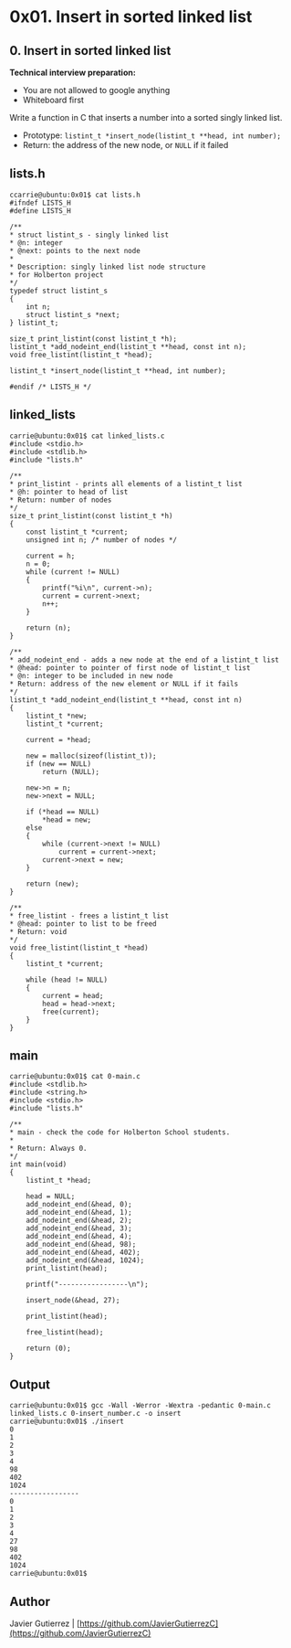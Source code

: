 #  0x01. Insert in sorted linked list
## 0. Insert in sorted linked list
**Technical interview preparation:**

* You are not allowed to google anything
* Whiteboard first

Write a function in C that inserts a number into a sorted singly linked list.

* Prototype: ```listint_t *insert_node(listint_t **head, int number);```
* Return: the address of the new node, or ```NULL``` if it failed

## lists.h

    ccarrie@ubuntu:0x01$ cat lists.h 
	#ifndef LISTS_H
	#define LISTS_H

	/**
	* struct listint_s - singly linked list
	* @n: integer
	* @next: points to the next node
	*
	* Description: singly linked list node structure
	* for Holberton project
	*/
	typedef struct listint_s
	{
		int n;
		struct listint_s *next;
	} listint_t;

	size_t print_listint(const listint_t *h);
	listint_t *add_nodeint_end(listint_t **head, const int n);
	void free_listint(listint_t *head);

	listint_t *insert_node(listint_t **head, int number);

	#endif /* LISTS_H */

## linked_lists

	carrie@ubuntu:0x01$ cat linked_lists.c 
	#include <stdio.h>
	#include <stdlib.h>
	#include "lists.h"

	/**
	* print_listint - prints all elements of a listint_t list
	* @h: pointer to head of list
	* Return: number of nodes
	*/
	size_t print_listint(const listint_t *h)
	{
		const listint_t *current;
		unsigned int n; /* number of nodes */

		current = h;
		n = 0;
		while (current != NULL)
		{
			printf("%i\n", current->n);
			current = current->next;
			n++;
		}

		return (n);
	}

	/**
	* add_nodeint_end - adds a new node at the end of a listint_t list
	* @head: pointer to pointer of first node of listint_t list
	* @n: integer to be included in new node
	* Return: address of the new element or NULL if it fails
	*/
	listint_t *add_nodeint_end(listint_t **head, const int n)
	{
		listint_t *new;
		listint_t *current;

		current = *head;

		new = malloc(sizeof(listint_t));
		if (new == NULL)
			return (NULL);

		new->n = n;
		new->next = NULL;

		if (*head == NULL)
			*head = new;
		else
		{
			while (current->next != NULL)
				current = current->next;
			current->next = new;
		}

		return (new);
	}

	/**
	* free_listint - frees a listint_t list
	* @head: pointer to list to be freed
	* Return: void
	*/
	void free_listint(listint_t *head)
	{
		listint_t *current;

		while (head != NULL)
		{
			current = head;
			head = head->next;
			free(current);
		}
	}				
## main
	carrie@ubuntu:0x01$ cat 0-main.c 
	#include <stdlib.h>
	#include <string.h>
	#include <stdio.h>
	#include "lists.h"

	/**
	* main - check the code for Holberton School students.
	*
	* Return: Always 0.
	*/
	int main(void)
	{
		listint_t *head;

		head = NULL;
		add_nodeint_end(&head, 0);
		add_nodeint_end(&head, 1);
		add_nodeint_end(&head, 2);
		add_nodeint_end(&head, 3);
		add_nodeint_end(&head, 4);
		add_nodeint_end(&head, 98);
		add_nodeint_end(&head, 402);
		add_nodeint_end(&head, 1024);
		print_listint(head);

		printf("-----------------\n");

		insert_node(&head, 27);

		print_listint(head);

		free_listint(head);

		return (0);
	}

## Output
	carrie@ubuntu:0x01$ gcc -Wall -Werror -Wextra -pedantic 0-main.c linked_lists.c 0-insert_number.c -o insert
	carrie@ubuntu:0x01$ ./insert
	0
	1
	2
	3
	4
	98
	402
	1024
	-----------------
	0
	1
	2
	3
	4
	27
	98
	402
	1024
	carrie@ubuntu:0x01$ 

## Author

Javier Gutierrez  | [https://github.com/JavierGutierrezC](https://github.com/JavierGutierrezC)